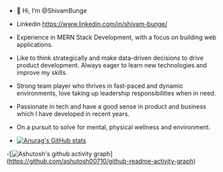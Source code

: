 - 👋 Hi, I’m @ShivamBunge
- Linkedin https://www.linkedin.com/in/shivam-bunge/
- Experience in MERN Stack Development, with a focus on building web applications. 
- Like to think strategically and make data-driven decisions to drive product development. Always eager to 
 learn new technologies and improve my skills.
- Strong team player who thrives in fast-paced and dynamic environments, love taking up leadership 
 responsibilities when in need.
- Passionate in tech and have a good sense in product and business which I have developed in recent years.
- On a pursuit to solve for mental, physical wellness and environment.

- [![Anurag's GitHub stats](https://github-readme-stats.vercel.app/api?username=ShivamBunge)](https://github.com/anuraghazra/github-readme-stats)

  
-[![Ashutosh's github activity graph](https://github-readme-activity-graph.vercel.app/graph?username=ShivamBunge&theme=dracula)]
(https://github.com/ashutosh00710/github-readme-activity-graph)
<!---
ShivamBunge/ShivamBunge is a ✨ special ✨ repository because its `README.md` (this file) appears on your GitHub profile.
You can click the Preview link to take a look at your changes.
--->
